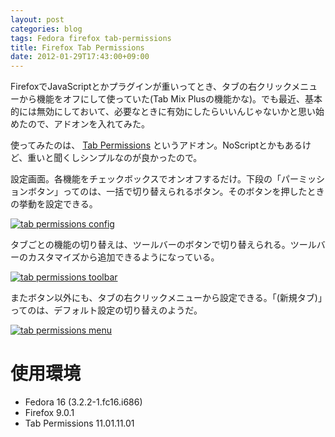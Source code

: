 ```yaml
---
layout: post
categories: blog
tags: Fedora firefox tab-permissions
title: Firefox Tab Permissions
date: 2012-01-29T17:43:00+09:00
---
```



FirefoxでJavaScriptとかプラグインが重いってとき、タブの右クリックメニューから機能をオフにして使っていた(Tab Mix Plusの機能かな)。でも最近、基本的には無効にしておいて、必要なときに有効にしたらいいんじゃないかと思い始めたので、アドオンを入れてみた。

使ってみたのは、 [Tab Permissions] というアドオン。NoScriptとかもあるけど、重いと聞くしシンプルなのが良かったので。

<!-- more -->

設定画面。各機能をチェックボックスでオンオフするだけ。下段の「パーミッションボタン」ってのは、一括で切り替えられるボタン。そのボタンを押したときの挙動を設定できる。

[![tab permissions config]][tab permissions config link]


タブごとの機能の切り替えは、ツールバーのボタンで切り替えられる。ツールバーのカスタマイズから追加できるようになっている。

[![tab permissions toolbar]][tab permissions toolbar link]


またボタン以外にも、タブの右クリックメニューから設定できる。「(新規タブ)」ってのは、デフォルト設定の切り替えのようだ。

[![tab permissions menu]][tab permissions menu link]


# 使用環境

+ Fedora 16 (3.2.2-1.fc16.i686)
+ Firefox 9.0.1
+ Tab Permissions 11.01.11.01



[Tab Permissions]: https://addons.mozilla.org/ja/firefox/addon/tab-permissions/

[tab permissions config]: https://lh3.googleusercontent.com/JfuVH1-5VMuQJk8tDig2GUu4tZDP9bur9j3m0E4if8r6dhF2A7R0ZxruOVoIktWYdZ4OskFdjkzhi4_7CeFPRAg12luaVASdzsfXi5QlRBAmYUWMC_v-G2pXqjy43omu4_t7ayifew=w300
[tab permissions config link]: https://photos.google.com/share/AF1QipOO2WKa_g3jpJXhCUmAhqGi3Fy6ELCze0DiedK5aWeK_zS3Uy6yzio1cI59BFnorw/photo/AF1QipMx1R440tZeh2ihOfd1mdzUXwX-uCYCdl-xgnbQ?key=enNqWHpUa2FKMlNvNV8xZm1kZjMxSnBaeVJlNzN3

[tab permissions toolbar]: https://lh3.googleusercontent.com/6rS-by0vFTjGkH9pJYhT8w33fx2_Ktv1vZQBZAw6k4Pyvf5VGFfiF1g366qo_q6_wO9nwNpt-lURq3-0K0QJwnOkO1UjXXXUR1Z4hV-I5Fm1eHKr6ms2Dkt5a6da4QmvTjGDGOyfHg=w400
[tab permissions toolbar link]: https://photos.google.com/share/AF1QipOO2WKa_g3jpJXhCUmAhqGi3Fy6ELCze0DiedK5aWeK_zS3Uy6yzio1cI59BFnorw/photo/AF1QipPTl6PjvOmAT8lXBdbADO8hGFaiUZL27kK2SQqO?key=enNqWHpUa2FKMlNvNV8xZm1kZjMxSnBaeVJlNzN3

[tab permissions menu]: https://lh3.googleusercontent.com/E_8X5dAJaQi7LqcpQdlgs_tvW0I_WupThUzpzxUOb1JYeK2cIBMZFbxd_sZQwl0_pKEEQCSQtXFToGLCe9uZ2udERVHeWfgIgGglisoSW61PjJfOLp_FwDerAi4MCEIG0VPwRR-doA=w800
[tab permissions menu link]: https://photos.google.com/share/AF1QipOO2WKa_g3jpJXhCUmAhqGi3Fy6ELCze0DiedK5aWeK_zS3Uy6yzio1cI59BFnorw/photo/AF1QipOtpoLS4yrIyKAgjyKMPrRY8YGvhwG1TIF75FLH?key=enNqWHpUa2FKMlNvNV8xZm1kZjMxSnBaeVJlNzN3
